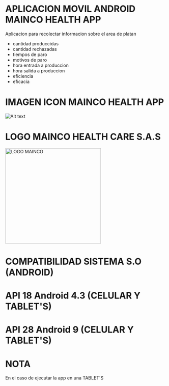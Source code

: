 # APLICACION MOVIL ANDROID MAINCO HEALTH APP

Aplicacion para recolectar informacion sobre el area de platan

- cantidad produccidas
- cantidad rechazadas
- tiempos de paro
- motivos de paro
- hora entrada a produccion
- hora salida a produccion
- eficiencia
- eficacia

# IMAGEN ICON MAINCO HEALTH APP
 ![Alt text](https://github.com/jhonatan11530/android/blob/master/app/src/main/res/mipmap-hdpi/mainco.png)

# LOGO MAINCO HEALTH CARE S.A.S
<img height=300 width=300  src="https://github.com/jhonatan11530/android/blob/master/app/src/main/res/drawable/spash.jpg" alt="LOGO MAINCO" >

# COMPATIBILIDAD SISTEMA S.O (ANDROID)

# API 18 Android 4.3 (CELULAR Y TABLET'S)
# API 28 Android 9 (CELULAR Y TABLET'S)

# NOTA
En el caso de ejecutar la app en una TABLET'S

